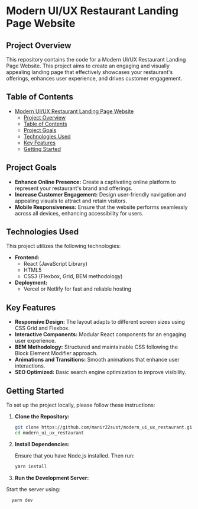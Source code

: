 # Modern UI/UX Restaurant Landing Page Website

## Project Overview

This repository contains the code for a Modern UI/UX Restaurant Landing Page Website. This project aims to create an engaging and visually appealing landing page that effectively showcases your restaurant's offerings, enhances user experience, and drives customer engagement.

## Table of Contents

- [Modern UI/UX Restaurant Landing Page Website](#modern-uiux-restaurant-landing-page-website)
  - [Project Overview](#project-overview)
  - [Table of Contents](#table-of-contents)
  - [Project Goals](#project-goals)
  - [Technologies Used](#technologies-used)
  - [Key Features](#key-features)
  - [Getting Started](#getting-started)

## Project Goals

- **Enhance Online Presence:** Create a captivating online platform to represent your restaurant's brand and offerings.
- **Increase Customer Engagement:** Design user-friendly navigation and appealing visuals to attract and retain visitors.
- **Mobile Responsiveness:** Ensure that the website performs seamlessly across all devices, enhancing accessibility for users.

## Technologies Used

This project utilizes the following technologies:

- **Frontend:**
  - React (JavaScript Library)
  - HTML5
  - CSS3 (Flexbox, Grid, BEM methodology)
- **Deployment:**
  - Vercel or Netlify for fast and reliable hosting

## Key Features

- **Responsive Design:** The layout adapts to different screen sizes using CSS Grid and Flexbox.
- **Interactive Components:** Modular React components for an engaging user experience.
- **BEM Methodology:** Structured and maintainable CSS following the Block Element Modifier approach.
- **Animations and Transitions:** Smooth animations that enhance user interactions.
- **SEO Optimized:** Basic search engine optimization to improve visibility.

## Getting Started

To set up the project locally, please follow these instructions:

1. **Clone the Repository:**

   ```bash
   git clone https://github.com/manir22sust/modern_ui_ux_restaurant.git
   cd modern_ui_ux_restaurant
   ```

2. **Install Dependencies:**

   Ensure that you have Node.js installed. Then run:

   ```bash
   yarn install
   ```

3. **Run the Development Server:**

Start the server using:

```bash
  yarn dev
```
